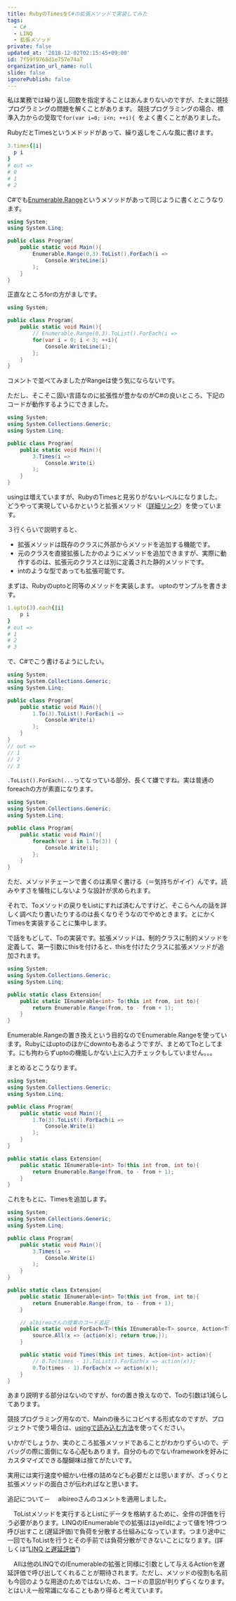 ```yaml
---
title: RubyのTimesをC#の拡張メソッドで実装してみた
tags:
  - C#
  - LINQ
  - 拡張メソッド
private: false
updated_at: '2018-12-02T02:15:45+09:00'
id: 7f59f9768d1e757e74a7
organization_url_name: null
slide: false
ignorePublish: false
---
```

私は業務では繰り返し回数を指定することはあんまりないのですが、たまに競技プログラミングの問題を解くことがあります。
競技プログラミングの場合、標準入力からの受取で```for(var i=0; i<n; ++i){ ```をよく書くことがありました。

RubyだとTimesというメドッドがあって、繰り返しをこんな風に書けます。

```ruby
3.times{|i|
  p i
}
# out =>
# 0
# 1
# 2
```

C#でも[Enumerable.Range](https://docs.microsoft.com/ja-jp/dotnet/api/system.linq.enumerable.range?view=netframework-4.7.2)というメソッドがあって同じように書くとこうなります。

```C#
using System;
using System.Linq;

public class Program{
    public static void Main(){
        Enumerable.Range(0,3).ToList().ForEach(i =>
            Console.WriteLine(i)
        );
    }
}
```

正直なところforの方がましです。

```C#
using System;

public class Program{
    public static void Main(){
        // Enumerable.Range(0,3).ToList().ForEach(i =>
        for(var i = 0; i < 3; ++i){
            Console.WriteLine(i);
        };
    }
}
```

コメントで並べてみましたがRangeは使う気にならないです。

ただし、そこそこ固い言語なのに拡張性が豊かなのがC#の良いところ、下記のコードが動作するようにできました。

```C#
using System;
using System.Collections.Generic;
using System.Linq;

public class Program{
    public static void Main(){
        3.Times(i => 
            Console.Write(i)
        ); 
    }
}
```

usingは増えていますが、RubyのTimesと見劣りがないレベルになりました。
どうやって実現しているかというと拡張メソッド（[詳細リンク](https://ufcpp.net/study/csharp/sp3_extension.html)）を使っています。

３行くらいで説明すると、

- 拡張メソッドは既存のクラスに外部からメソッドを追加する機能です。
- 元のクラスを直接拡張したかのようにメソッドを追加できますが、実際に動作するのは、拡張元のクラスとは別に定義された静的メソッドです。
- intのような型であっても拡張可能です。

まずは、Rubyのuptoと同等のメソッドを実装します。
uptoのサンプルを書きます。

``` ruby
1.upto(3).each{|i|
    p i
}
# out =>
# 1
# 2
# 3
```
で、C#でこう書けるようにしたい。

```C#
using System;
using System.Collections.Generic;
using System.Linq;

public class Program{
    public static void Main(){
        1.To(3).ToList().ForEach(i => 
            Console.Write(i)
        ); 
    }
}
// out =>
// 1
// 2
// 3
```

`.ToList().ForEach(...`ってなっている部分、長くて嫌ですね。実は普通のforeachの方が素直になります。

```C#
using System;
using System.Collections.Generic;
using System.Linq;

public class Program{
    public static void Main(){
        foreach(var i in 1.To(3)) {
            Console.Write(i);
        }; 
    }
}
```

ただ、メソッドチェーンで書くのは素早く書ける（＝気持ちがイイ）んです。読みやすさを犠牲にしないような設計が求められます。

それで、Toメソッドの戻りをList<T>にすれば済むんですけど、そこらへんの話を詳しく調べたり書いたりするのは長くなりそうなのでやめときます。とにかくTimesを実装することに集中します。

で話をもどして、Toの実装です。拡張メソッドは、制的クラスに制的メソッドを定義して、第一引数にthisを付けると、thisを付けたクラスに拡張メソッドが追加されます。

```C#
using System;
using System.Collections.Generic;
using System.Linq;

public static class Extension{
    public static IEnumerable<int> To(this int from, int to){
        return Enumerable.Range(from, to - from + 1);
    }
}
```

Enumerable.Rangeの置き換えという目的なのでEnumerable.Rangeを使っています。Rubyにはuptoのほかにdowntoもあるようですが、まとめてToとしてます。にも拘わらずuptoの機能しかない上に入力チェックもしていません。。。

まとめるとこうなります。

```C#
using System;
using System.Collections.Generic;
using System.Linq;

public class Program{
    public static void Main(){
        1.To(3).ToList().ForEach(i => 
            Console.Write(i)
        ); 
    }
}

public static class Extension{
    public static IEnumerable<int> To(this int from, int to){
        return Enumerable.Range(from, to - from + 1);
    }
}
```

これをもとに、Timesを追加します。

```C#
using System;
using System.Collections.Generic;
using System.Linq;

public class Program{
    public static void Main(){
        3.Times(i => 
            Console.Write(i)
        ); 
    }
}

public static class Extension{
    public static IEnumerable<int> To(this int from, int to){
        return Enumerable.Range(from, to - from + 1);
    }

    // albireoさんの提案のコード追記
    public static void ForEach<T>(this IEnumerable<T> source, Action<T> action){
        source.All(x => {action(x); return true;});
    }

    public static void Times(this int times, Action<int> action){
        // 0.To(times - 1).ToList().ForEach(x => action(x));
        0.To(times - 1).ForEach(x => action(x));
    }
}
```

あまり説明する部分はないのですが、forの置き換えなので、Toの引数は1減らしてあります。

競技プログラミング用なので、Mainの後ろにコピペする形式なのですが、プロジェクトで使う場合は、[usingで読み込む方法](https://ufcpp.net/study/csharp/sp3_extension.html#using)を使ってください。

いかがでしょうか、実のところ拡張メソッドであることがわかりずらいので、デバッグの際に面倒になる心配もあります。自分のものでないframeworkを好みにカスタマイズできる醍醐味は捨てがたいです。

実用には実行速度や細かい仕様の詰めなども必要だとは思いますが、ざっくりと拡張メソッドの面白さが伝わればなと思います。

追記について－
　albireoさんのコメントを適用しました。

　ToListメソッドを実行するとList<T>にデータを格納するために、全件の評価を行う必要があります。LINQのIEnumerable<T>での拡張ははyeildによって値を1件づつ呼び出すこと(遅延評価)で負荷を分散する仕組みになっています。つまり途中に一回でもToListを行うとその手前では負荷分散ができないことになります。(詳しくは”[LINQ と遅延評価](https://ufcpp.net/study/csharp/sp3_lazylist.html)”)

　Allは他のLINQでのIEnumerableの拡張と同様に引数として与えるAction<T>を遅延評価で呼び出してくれることが期待されます。ただし、メソッドの役割も名前も今回のような用途のためではないため、コードの意図が判りずらくなります。とはいえ一般常識になることもあり得ると考えています。

